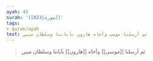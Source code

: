 ```yaml
---
ayah: 45
surah: '[[023|سورة]]'
tags:
- quran/ayah
text: ثم أرسلنا موسى وأخاه هارون بآياتنا وسلطان مبين
---
```

> ثم أرسلنا [[موسى]] وأخاه [[هارون]] بآياتنا وسلطان مبين
